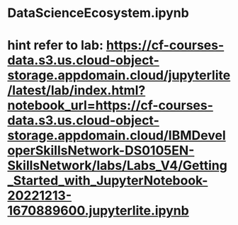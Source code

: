 # DataScienceEcosystem.ipynb
# hint refer to lab: https://cf-courses-data.s3.us.cloud-object-storage.appdomain.cloud/jupyterlite/latest/lab/index.html?notebook_url=https://cf-courses-data.s3.us.cloud-object-storage.appdomain.cloud/IBMDeveloperSkillsNetwork-DS0105EN-SkillsNetwork/labs/Labs_V4/Getting_Started_with_JupyterNotebook-20221213-1670889600.jupyterlite.ipynb
